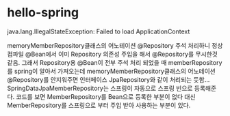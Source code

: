 # hello-spring
java.lang.IllegalStateException: Failed to load ApplicationContext

memoryMemberRepository클래스의 어노테이션 @Repository 주석 처리하니 정상 컴파일
@Bean에서 이미 Repository 의존성 주입을 해서 @Repository를 무시한것 같음.
그래서 Repository용 @Bean이 전부 주석 처리 되었을 때 memberRepository를 spring이 알아서 가져오는데 memoryMemberRepository클래스의 어노테이션 @Repository를 안지워주면 인터페이스 JpaRepository와 같이 처리되는 듯함...
SpringDataJpaMemberRepository는 스프링이 자동으로 스프링 빈으로 등록해준다. 코드를 보면 MemberRepository를 Bean으로 등록한 부분이 없다 대신 MemberRepository를 스프링으로 부터 주입 받아 사용하는 부분이 있다.